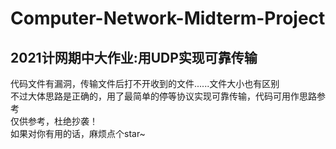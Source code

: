 # Computer-Network-Midterm-Project
## 2021计网期中大作业:用UDP实现可靠传输
代码文件有漏洞，传输文件后打不开收到的文件......文件大小也有区别<br>
不过大体思路是正确的，用了最简单的停等协议实现可靠传输，代码可用作思路参考<br>
仅供参考，杜绝抄袭！<br>
如果对你有用的话，麻烦点个star~
